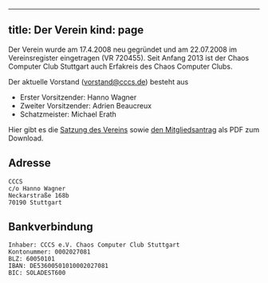 -----
title: Der Verein
kind: page
-----

Der Verein wurde am 17.4.2008 neu gegründet und am 22.07.2008 im
Vereinsregister eingetragen (VR 720455).
Seit Anfang 2013 ist der Chaos Computer Club Stuttgart auch Erfakreis
des Chaos Computer Clubs.

Der aktuelle Vorstand (vorstand@cccs.de) besteht aus

* Erster Vorsitzender: Hanno Wagner
* Zweiter Vorsitzender: Adrien Beaucreux
* Schatzmeister: Michael Erath

Hier gibt es die [Satzung des Vereins](CCCS-Satzung-20080417.pdf) sowie
[den Mitgliedsantrag](Mitgliedsantrag.pdf) als PDF zum Download.

## Adresse

    CCCS
    c/o Hanno Wagner
    Neckarstraße 168b
    70190 Stuttgart

## Bankverbindung

    Inhaber: CCCS e.V. Chaos Computer Club Stuttgart
    Kontonummer: 0002027081
    BLZ: 60050101
    IBAN: DE53600501010002027081
    BIC: SOLADEST600

